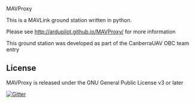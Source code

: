 MAVProxy

This is a MAVLink ground station written in python. 

Please see http://ardupilot.github.io/MAVProxy/ for more information

This ground station was developed as part of the CanberraUAV OBC team
entry

License
-------

MAVProxy is released under the GNU General Public License v3 or later

[![Gitter](https://badges.gitter.im/Join%20Chat.svg)](https://gitter.im/ArduPilot/MAVProxy?utm_source=badge&utm_medium=badge&utm_campaign=pr-badge&utm_content=badge)
